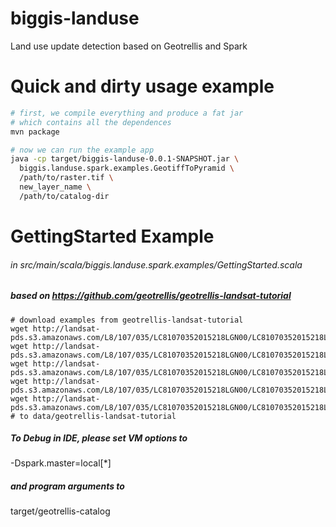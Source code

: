 # biggis-landuse
Land use update detection based on Geotrellis and Spark

# Quick and dirty usage example

``` sh
# first, we compile everything and produce a fat jar
# which contains all the dependences
mvn package

# now we can run the example app
java -cp target/biggis-landuse-0.0.1-SNAPSHOT.jar \
  biggis.landuse.spark.examples.GeotiffToPyramid \
  /path/to/raster.tif \
  new_layer_name \
  /path/to/catalog-dir
```

# GettingStarted Example
###### in src/main/scala/biggis.landuse.spark.examples/GettingStarted.scala
##### based on https://github.com/geotrellis/geotrellis-landsat-tutorial
```
# download examples from geotrellis-landsat-tutorial
wget http://landsat-pds.s3.amazonaws.com/L8/107/035/LC81070352015218LGN00/LC81070352015218LGN00_B3.TIF
wget http://landsat-pds.s3.amazonaws.com/L8/107/035/LC81070352015218LGN00/LC81070352015218LGN00_B4.TIF
wget http://landsat-pds.s3.amazonaws.com/L8/107/035/LC81070352015218LGN00/LC81070352015218LGN00_B5.TIF
wget http://landsat-pds.s3.amazonaws.com/L8/107/035/LC81070352015218LGN00/LC81070352015218LGN00_BQA.TIF
wget http://landsat-pds.s3.amazonaws.com/L8/107/035/LC81070352015218LGN00/LC81070352015218LGN00_MTL.txt
# to data/geotrellis-landsat-tutorial
```
##### To Debug in IDE, please set VM options to
  -Dspark.master=local[*]
##### and program arguments to
  target/geotrellis-catalog
#